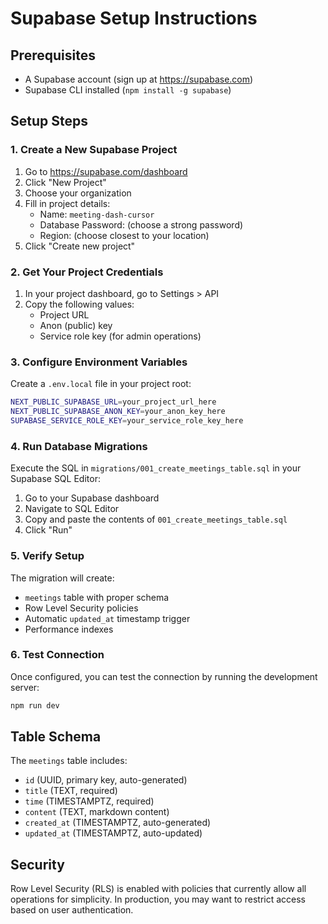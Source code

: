 # Supabase Setup Instructions

## Prerequisites
- A Supabase account (sign up at https://supabase.com)
- Supabase CLI installed (`npm install -g supabase`)

## Setup Steps

### 1. Create a New Supabase Project
1. Go to https://supabase.com/dashboard
2. Click "New Project"
3. Choose your organization
4. Fill in project details:
   - Name: `meeting-dash-cursor`
   - Database Password: (choose a strong password)
   - Region: (choose closest to your location)
5. Click "Create new project"

### 2. Get Your Project Credentials
1. In your project dashboard, go to Settings > API
2. Copy the following values:
   - Project URL
   - Anon (public) key
   - Service role key (for admin operations)

### 3. Configure Environment Variables
Create a `.env.local` file in your project root:

```bash
NEXT_PUBLIC_SUPABASE_URL=your_project_url_here
NEXT_PUBLIC_SUPABASE_ANON_KEY=your_anon_key_here
SUPABASE_SERVICE_ROLE_KEY=your_service_role_key_here
```

### 4. Run Database Migrations
Execute the SQL in `migrations/001_create_meetings_table.sql` in your Supabase SQL Editor:

1. Go to your Supabase dashboard
2. Navigate to SQL Editor
3. Copy and paste the contents of `001_create_meetings_table.sql`
4. Click "Run"

### 5. Verify Setup
The migration will create:
- `meetings` table with proper schema
- Row Level Security policies
- Automatic `updated_at` timestamp trigger
- Performance indexes

### 6. Test Connection
Once configured, you can test the connection by running the development server:

```bash
npm run dev
```

## Table Schema

The `meetings` table includes:
- `id` (UUID, primary key, auto-generated)
- `title` (TEXT, required)
- `time` (TIMESTAMPTZ, required)
- `content` (TEXT, markdown content)
- `created_at` (TIMESTAMPTZ, auto-generated)
- `updated_at` (TIMESTAMPTZ, auto-updated)

## Security

Row Level Security (RLS) is enabled with policies that currently allow all operations for simplicity. In production, you may want to restrict access based on user authentication. 